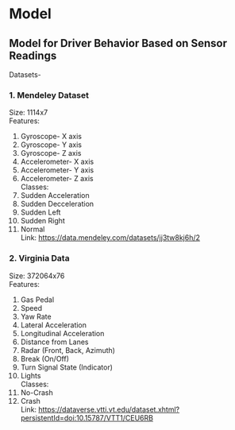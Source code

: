 # Model
## Model for Driver Behavior Based on Sensor Readings
Datasets-</br>
### 1. Mendeley Dataset </br>
  Size: 1114x7</br>
  Features: </br>
  1. Gyroscope- X axis</br>
  2. Gyroscope- Y axis</br>
  3. Gyroscope- Z axis</br>
  4. Accelerometer- X axis</br>
  5. Accelerometer- Y axis</br>
  6. Accelerometer- Z axis</br>
Classes:</br>
  1. Sudden Acceleration</br>
  2. Sudden Decceleration</br>
  3. Sudden Left</br>
  4. Sudden Right</br>
  5. Normal</br>
Link: https://data.mendeley.com/datasets/jj3tw8kj6h/2 </br>

### 2. Virginia Data </br>
Size: 372064x76 </br>
Features: </br>
  1. Gas Pedal</br>
  2. Speed</br>
  3. Yaw Rate</br>
  4. Lateral Acceleration</br>
  5. Longitudinal Acceleration</br>
  6. Distance from Lanes</br>
  7. Radar (Front, Back, Azimuth)</br>
  8. Break (On/Off)</br>
  9. Turn Signal State (Indicator)</br>
  10. Lights</br>
Classes:</br>
  1. No-Crash</br>
  2. Crash</br>
Link: https://dataverse.vtti.vt.edu/dataset.xhtml?persistentId=doi:10.15787/VTT1/CEU6RB </br>
